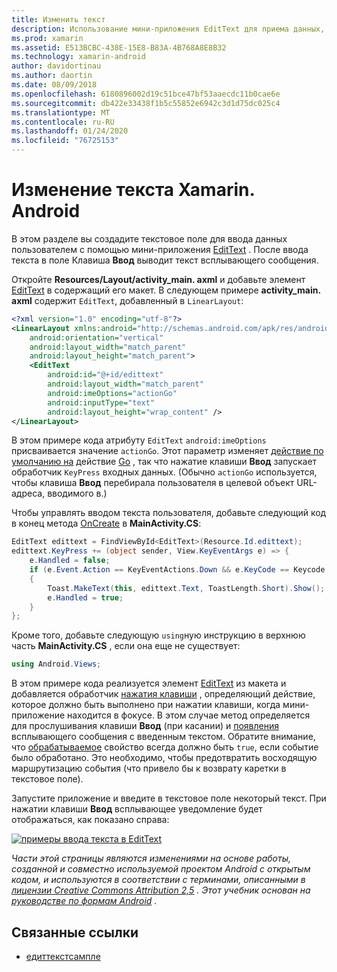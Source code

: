 ```yaml
---
title: Изменить текст
description: Использование мини-приложения EditText для приема данных, вводимых пользователем.
ms.prod: xamarin
ms.assetid: E513BCBC-438E-15E8-B83A-4B768A8E8B32
ms.technology: xamarin-android
author: davidortinau
ms.author: daortin
ms.date: 08/09/2018
ms.openlocfilehash: 6180896002d19c51bce47bf53aaecdc11b0cae6e
ms.sourcegitcommit: db422e33438f1b5c55852e6942c3d1d75dc025c4
ms.translationtype: MT
ms.contentlocale: ru-RU
ms.lasthandoff: 01/24/2020
ms.locfileid: "76725153"
---
```

# <a name="xamarinandroid-edit-text"></a>Изменение текста Xamarin. Android

В этом разделе вы создадите текстовое поле для ввода данных пользователем с помощью мини-приложения [EditText](xref:Android.Widget.EditText) . После ввода текста в поле Клавиша **Ввод** выводит текст всплывающего сообщения.

Откройте **Resources/Layout/activity_main. axml** и добавьте элемент [EditText](xref:Android.Widget.EditText) в содержащий его макет. В следующем примере **activity_main. axml** содержит `EditText`, добавленный в `LinearLayout`:

```xml
<?xml version="1.0" encoding="utf-8"?>
<LinearLayout xmlns:android="http://schemas.android.com/apk/res/android"
    android:orientation="vertical"
    android:layout_width="match_parent"
    android:layout_height="match_parent">
    <EditText
        android:id="@+id/edittext"
        android:layout_width="match_parent"
        android:imeOptions="actionGo"
        android:inputType="text"
        android:layout_height="wrap_content" />
</LinearLayout>
```

В этом примере кода атрибуту `EditText` `android:imeOptions` присваивается значение `actionGo`. Этот параметр изменяет [действие по умолчанию на](https://developer.android.com/reference/android/view/inputmethod/EditorInfo#IME_ACTION_DONE) действие [Go](https://developer.android.com/reference/android/view/inputmethod/EditorInfo#IME_ACTION_GO) , так что нажатие клавиши **Ввод** запускает обработчик `KeyPress` входных данных.
(Обычно `actionGo` используется, чтобы клавиша **Ввод** перебирала пользователя в целевой объект URL-адреса, вводимого в.)

Чтобы управлять вводом текста пользователя, добавьте следующий код в конец метода [OnCreate](xref:Android.App.Activity.OnCreate*) в **MainActivity.CS**:

```csharp
EditText edittext = FindViewById<EditText>(Resource.Id.edittext);
edittext.KeyPress += (object sender, View.KeyEventArgs e) => {
    e.Handled = false;
    if (e.Event.Action == KeyEventActions.Down && e.KeyCode == Keycode.Enter)
    {
        Toast.MakeText(this, edittext.Text, ToastLength.Short).Show();
        e.Handled = true;
    }
};
```

Кроме того, добавьте следующую `using`ную инструкцию в верхнюю часть **MainActivity.CS** , если она еще не существует:

```csharp
using Android.Views;
```

В этом примере кода реализуется элемент [EditText](xref:Android.Widget.EditText) из макета и добавляется обработчик [нажатия клавиши](xref:Android.Views.View.KeyPress) , определяющий действие, которое должно быть выполнено при нажатии клавиши, когда мини-приложение находится в фокусе. В этом случае метод определяется для прослушивания клавиши **Ввод** (при касании) и [появления](xref:Android.Widget.Toast) всплывающего сообщения с введенным текстом. Обратите внимание, что [обрабатываемое](xref:Android.Views.View.KeyEventArgs.Handled) свойство всегда должно быть `true`, если событие было обработано. Это необходимо, чтобы предотвратить восходящую маршрутизацию события (что привело бы к возврату каретки в текстовое поле).

Запустите приложение и введите в текстовое поле некоторый текст. При нажатии клавиши **Ввод** всплывающее уведомление будет отображаться, как показано справа:

[![примеры ввода текста в EditText](edit-text-images/edit-text-sml.png)](edit-text-images/edit-text.png#lightbox)

*Части этой страницы являются изменениями на основе работы, созданной и совместно используемой проектом Android с открытым кодом, и используются в соответствии с терминами, описанными в* [*лицензии Creative Commons Attribution 2,5*](https://creativecommons.org/licenses/by/2.5/) *. Этот учебник основан на* [*руководстве по формам Android*](https://developer.android.com/resources/tutorials/views/hello-formstuff.html) *.*

## <a name="related-links"></a>Связанные ссылки

- [едиттекстсампле](https://docs.microsoft.com/samples/xamarin/monodroid-samples/userinterface-edittextsample)
